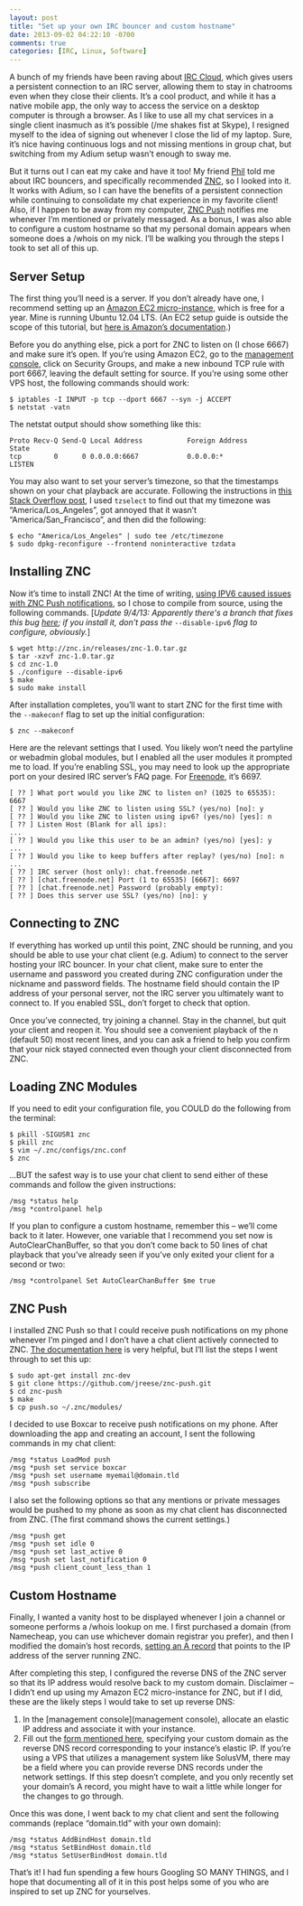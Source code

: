 ```yaml
---
layout: post
title: "Set up your own IRC bouncer and custom hostname"
date: 2013-09-02 04:22:10 -0700
comments: true
categories: [IRC, Linux, Software]
---
```


A bunch of my friends have been raving about [IRC Cloud](https://www.irccloud.com/), which gives users a persistent connection to an IRC server, allowing them to stay in chatrooms even when they close their clients. It’s a cool product, and while it has a native mobile app, the only way to access the service on a desktop computer is through a browser. As I like to use all my chat services in a single client inasmuch as it’s possible (/me shakes fist at Skype), I resigned myself to the idea of signing out whenever I close the lid of my laptop. Sure, it’s nice having continuous logs and not missing mentions in group chat, but switching from my Adium setup wasn’t enough to sway me.

But it turns out I can eat my cake and have it too! My friend [Phil](http://philkates.com/) told me about IRC bouncers, and specifically recommended [ZNC](http://wiki.znc.in/ZNC), so I looked into it. It works with Adium, so I can have the benefits of a persistent connection while continuing to consolidate my chat experience in my favorite client! Also, if I happen to be away from my computer, [ZNC Push](https://github.com/jreese/znc-push) notifies me whenever I’m mentioned or privately messaged. As a bonus, I was also able to configure a custom hostname so that my personal domain appears when someone does a /whois on my nick. I’ll be walking you through the steps I took to set all of this up.

 
Server Setup
------------

The first thing you’ll need is a server. If you don’t already have one, I recommend setting up an [Amazon EC2 micro-instance](http://aws.amazon.com/ec2/), which is free for a year. Mine is running Ubuntu 12.04 LTS. (An EC2 setup guide is outside the scope of this tutorial, but [here is Amazon’s documentation](http://docs.aws.amazon.com/AWSEC2/latest/UserGuide/EC2_GetStarted.html).)

Before you do anything else, pick a port for ZNC to listen on (I chose 6667) and make sure it’s open. If you’re using Amazon EC2, go to the [management console](http://aws.amazon.com/console/), click on Security Groups, and make a new inbound TCP rule with port 6667, leaving the default setting for source. If you’re using some other VPS host, the following commands should work:

    $ iptables -I INPUT -p tcp --dport 6667 --syn -j ACCEPT
    $ netstat -vatn

The netstat output should show something like this:

    Proto Recv-Q Send-Q Local Address           Foreign Address         State      
    tcp        0      0 0.0.0.0:6667            0.0.0.0:*               LISTEN

You may also want to set your server’s timezone, so that the timestamps shown on your chat playback are accurate. Following the instructions in [this Stack Overflow post](http://stackoverflow.com/questions/11931566/how-to-set-the-time-zone-in-amazon-ec2), I used `tzselect` to find out that my timezone was “America/Los_Angeles”, got annoyed that it wasn’t “America/San_Francisco”, and then did the following:

    $ echo "America/Los_Angeles" | sudo tee /etc/timezone
    $ sudo dpkg-reconfigure --frontend noninteractive tzdata
 

Installing ZNC
--------------

Now it’s time to install ZNC! At the time of writing, [using IPV6 caused issues with ZNC Push notifications](https://github.com/jreese/znc-push/issues/48), so I chose to compile from source, using the following commands. [*Update 9/4/13: Apparently there's a branch that fixes this bug [here](https://github.com/jreese/znc-push/tree/ipv6); if you install it, don't pass the* `--disable-ipv6` *flag to configure, obviously.*]

    $ wget http://znc.in/releases/znc-1.0.tar.gz
    $ tar -xzvf znc-1.0.tar.gz
    $ cd znc-1.0
    $ ./configure --disable-ipv6
    $ make
    $ sudo make install

After installation completes, you’ll want to start ZNC for the first time with the `--makeconf` flag to set up the initial configuration:

    $ znc --makeconf

Here are the relevant settings that I used. You likely won’t need the partyline or webadmin global modules, but I enabled all the user modules it prompted me to load. If you’re enabling SSL, you may need to look up the appropriate port on your desired IRC server’s FAQ page. For [Freenode](http://freenode.net/irc_servers.shtml#ssl), it’s 6697.

    [ ?? ] What port would you like ZNC to listen on? (1025 to 65535): 6667
    [ ?? ] Would you like ZNC to listen using SSL? (yes/no) [no]: y
    [ ?? ] Would you like ZNC to listen using ipv6? (yes/no) [yes]: n
    [ ?? ] Listen Host (Blank for all ips):
    ...
    [ ?? ] Would you like this user to be an admin? (yes/no) [yes]: y
    ...
    [ ?? ] Would you like to keep buffers after replay? (yes/no) [no]: n
    ...
    [ ?? ] IRC server (host only): chat.freenode.net
    [ ?? ] [chat.freenode.net] Port (1 to 65535) [6667]: 6697
    [ ?? ] [chat.freenode.net] Password (probably empty): 
    [ ?? ] Does this server use SSL? (yes/no) [no]: y


Connecting to ZNC
-----------------

If everything has worked up until this point, ZNC should be running, and you should be able to use your chat client (e.g. Adium) to connect to the server hosting your IRC bouncer. In your chat client, make sure to enter the username and password you created during ZNC configuration under the nickname and password fields. The hostname field should contain the IP address of your personal server, not the IRC server you ultimately want to connect to. If you enabled SSL, don’t forget to check that option.

Once you’ve connected, try joining a channel. Stay in the channel, but quit your client and reopen it. You should see a convenient playback of the n (default 50) most recent lines, and you can ask a friend to help you confirm that your nick stayed connected even though your client disconnected from ZNC.


Loading ZNC Modules
-------------------

If you need to edit your configuration file, you COULD do the following from the terminal:

    $ pkill -SIGUSR1 znc
    $ pkill znc
    $ vim ~/.znc/configs/znc.conf
    $ znc

…BUT the safest way is to use your chat client to send either of these commands and follow the given instructions:

    /msg *status help
    /msg *controlpanel help

If you plan to configure a custom hostname, remember this – we’ll come back to it later. However, one variable that I recommend you set now is AutoClearChanBuffer, so that you don’t come back to 50 lines of chat playback that you’ve already seen if you’ve only exited your client for a second or two:

    /msg *controlpanel Set AutoClearChanBuffer $me true
 

ZNC Push
--------

I installed ZNC Push so that I could receive push notifications on my phone whenever I’m pinged and I don’t have a chat client actively connected to ZNC. [The documentation here](https://github.com/jreese/znc-push) is very helpful, but I’ll list the steps I went through to set this up:

    $ sudo apt-get install znc-dev
    $ git clone https://github.com/jreese/znc-push.git
    $ cd znc-push
    $ make
    $ cp push.so ~/.znc/modules/
    
I decided to use Boxcar to receive push notifications on my phone. After downloading the app and creating an account, I sent the following commands in my chat client:

    /msg *status LoadMod push
    /msg *push set service boxcar
    /msg *push set username myemail@domain.tld
    /msg *push subscribe

I also set the following options so that any mentions or private messages would be pushed to my phone as soon as my chat client has disconnected from ZNC. (The first command shows the current settings.)

    /msg *push get
    /msg *push set idle 0
    /msg *push set last_active 0
    /msg *push set last_notification 0
    /msg *push client_count_less_than 1
 

Custom Hostname
---------------

Finally, I wanted a vanity host to be displayed whenever I join a channel or someone performs a /whois lookup on me. I first purchased a domain (from Namecheap, you can use whichever domain registrar you prefer), and then I modified the domain’s host records,  [setting an A record](https://www.namecheap.com/support/knowledgebase/article/settingup_hostrecords) that points to the IP address of the server running ZNC.

After completing this step, I configured the reverse DNS of the ZNC server so that its IP address would resolve back to my custom domain. Disclaimer – I didn’t end up using my Amazon EC2 micro-instance for ZNC, but if I did, these are the likely steps I would take to set up reverse DNS:

1. In the [management console](management console), allocate an elastic IP address and associate it with your instance.
2. Fill out the [form mentioned here](http://aws.amazon.com/ec2/faqs/#Can_I_configure_the_reverse_DNS_record_for_my_Elastic_IP_address), specifying your custom domain as the reverse DNS record corresponding to your instance’s elastic IP.
If you’re using a VPS that utilizes a management system like SolusVM, there may be a field where you can provide reverse DNS records under the network settings. If this step doesn’t complete, and you only recently set your domain’s A record, you might have to wait a little while longer for the changes to go through.

Once this was done, I went back to my chat client and sent the following commands (replace “domain.tld” with your own domain):

    /msg *status AddBindHost domain.tld
    /msg *status SetBindHost domain.tld
    /msg *status SetUserBindHost domain.tld

That’s it! I had fun spending a few hours Googling SO MANY THINGS, and I hope that documenting all of it in this post helps some of you who are inspired to set up ZNC for yourselves.
